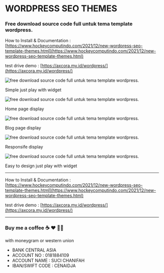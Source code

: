 # WORDPRESS SEO THEMES

### Free download source code full untuk tema template wordpress.

How to Install & Documentation : [https://www.hockeycomputindo.com/2021/12/new-wordpress-seo-template-themes.html](https://www.hockeycomputindo.com/2021/12/new-wordpress-seo-template-themes.html)

test drive demo : [https://axcora.my.id/wordpress/](https://axcora.my.id/wordpress/)


![free download source code full untuk tema template wordpress.](https://1.bp.blogspot.com/-bxXUQdcyoYE/YbLZYuCJ0LI/AAAAAAAASNU/4tjsAH-MBewpgoOkwPxKPW_1SN7vfTNVACNcBGAsYHQ/s1920/tema%2Bwordpress%2BSEO%2Bthemes%2Btemplate%2Bfree%2Bdownload%2Bsource%2Bcode%2Bgratis%2B%25281%2529.png)

Simple just play with widget

![free download source code full untuk tema template wordpress.](https://1.bp.blogspot.com/-jmEIYHfkhdU/YbLZYed48RI/AAAAAAAASNQ/OuT5KT51p9ci9uMVKa9BuIQt7Vcxqlj7wCNcBGAsYHQ/s2685/tema%2Bwordpress%2BSEO%2Bthemes%2Btemplate%2Bfree%2Bdownload%2Bsource%2Bcode%2Bgratis%2B%25281%2529.jpeg)

Home page display


![free download source code full untuk tema template wordpress.](https://1.bp.blogspot.com/-J2iiVr31nCo/YbLZaBmyqVI/AAAAAAAASNg/6XSPvsMQPg8iOrwdRQUjFf_asrhNviwewCNcBGAsYHQ/s2524/tema%2Bwordpress%2BSEO%2Bthemes%2Btemplate%2Bfree%2Bdownload%2Bsource%2Bcode%2Bgratis%2B%25282%2529.jpeg)

Blog page display


![free download source code full untuk tema template wordpress.](https://1.bp.blogspot.com/-dhPaKcXm4ZQ/YbLZaFYXutI/AAAAAAAASNk/Tv6yPRmMhL401Fwou7M9DXJf9nLjL31GwCNcBGAsYHQ/s677/tema%2Bwordpress%2BSEO%2Bthemes%2Btemplate%2Bfree%2Bdownload%2Bsource%2Bcode%2Bgratis%2B%25282%2529.png)

Responsife display


![free download source code full untuk tema template wordpress.](https://1.bp.blogspot.com/-jzen4vAGZxQ/YbLZeZwEN4I/AAAAAAAASOQ/mltiFBGYW_AIyXLTzP5heYg17MsfJgYwACNcBGAsYHQ/s1366/tema%2Bwordpress%2BSEO%2Bthemes%2Btemplate%2Bfree%2Bdownload%2Bsource%2Bcode%2Bgratis%2B%25289%2529.png)

Easy to design just play with widget


-------------------------------------------

How to Install & Documentation : [https://www.hockeycomputindo.com/2021/12/new-wordpress-seo-template-themes.html](https://www.hockeycomputindo.com/2021/12/new-wordpress-seo-template-themes.html)

test drive demo : [https://axcora.my.id/wordpress/](https://axcora.my.id/wordpress/)


-------------------------------------------

### Buy me a coffee ☕️ ❤️  ✌🏻 

with moneygram or western union

+ BANK CENTRAL ASIA
+ ACCOUNT NO : 0181884109
+ ACCOUNT NAME : SUCI CHANIFAH
+ IBAN/SWIFT CODE : CENAIDJA














